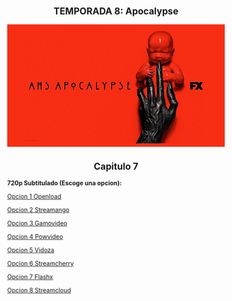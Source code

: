 ## <div align="center">TEMPORADA 8: Apocalypse
<div align="center"><img src="https://raw.githubusercontent.com/LordDiabolico/Series/master/AHS-8_Apocalypse.jpg"></div>

## <div align="center">Capitulo 7</center></div>

<b>720p Subtitulado (Escoge una opcion):</b>

<a href="https://openload.co/f/ytNXvPodhCM/">Opcion 1 Openload</a>

<a href="https://streamango.com/f/bmkrtftmqccfmnko/">Opcion 2 Streamango</a>

<a href="http://gamovideo.com/37ewqw4fs6lo">Opcion 3 Gamovideo</a>

<a href="http://powvideo.net/cpsm574660ys">Opcion 4 Powvideo</a>

<a href="https://vidoza.net/0vm9fcssw77t.html">Opcion 5 Vidoza</a>

<a href="https://streamcherry.com/f/mfqsdektrfrefrfk/">Opcion 6 Streamcherry</a>

<a href="https://www.flashx.tv/9006qs752p4e.html">Opcion 7 Flashx</a>

<a href="http://streamcloud.eu/7bcwu4rker9n">Opcion 8 Streamcloud</a>
